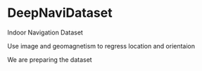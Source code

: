 # DeepNaviDataset
Indoor Navigation Dataset

Use image and geomagnetism to regress location and orientaion

We are preparing the dataset
